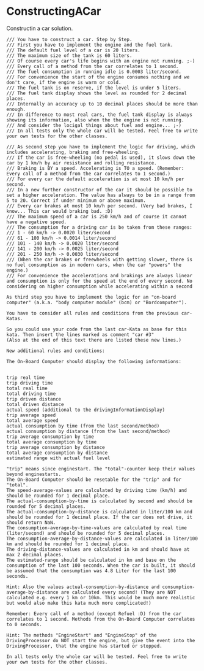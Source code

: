 # ConstructingACar
Constructin a car solution.

    /// You have to construct a car. Step by Step.
    /// First you have to implement the engine and the fuel tank.
    /// The default fuel level of a car is 20 liters.
    /// The maximum size of the tank is 60 liters.
    /// Of course every car's life begins with an engine not running. ;-)
    /// Every call of a method from the car correlates to 1 second.
    /// The fuel consumption in running idle is 0.0003 liter/second.
    /// For convenience the start of the engine consumes nothing and we don't care, if the engine is warm or cold.
    /// The fuel tank is on reserve, if the level is under 5 liters.
    /// The fuel tank display shows the level as rounded for 2 decimal places.
    /// Internally an accuracy up to 10 decimal places should be more than enough.
    /// In difference to most real cars, the fuel tank display is always showing its information, also when the the engine is not running.
    /// And consider the locigal things about fuel and engine... ;-)
    /// In all tests only the whole car will be tested. Feel free to write your own tests for the other classes.
    
    /// As second step you have to implement the logic for driving, which includes accelerating, braking and free-wheeling.
    /// If the car is free-wheeling (no pedal is used), it slows down the car by 1 km/h by air resistance and rolling resistance.
    /// Braking is BY a speed. Accelerating is TO a speed. (Remember: Every call of a method from the car correlates to 1 second.)
    /// For every car the default acceleration is at most 10 km/h per second.
    /// In a new further constructor of the car it should be possible to set a higher acceleration. The value has always to be in a range from 5 to 20. Correct if under minimum or above maximum.
    /// Every car brakes at most 10 km/h per second. (Very bad brakes, I know... This car would braking bad. :D)
    /// The maximum speed of a car is 250 km/h and of course it cannot have a negative speed.
    /// The consumption for a driving car is be taken from these ranges:
    /// 1 - 60 km/h -> 0.0020 liter/second
    /// 61 - 100 km/h -> 0.0014 liter/second
    /// 101 - 140 km/h -> 0.0020 liter/second
    /// 141 - 200 km/h -> 0.0025 liter/second
    /// 201 - 250 km/h -> 0.0030 liter/second
    /// (When the car brakes or freewheels with getting slower, there is no fuel consumption as in modern cars, when the car "powers" the engine.)
    /// For convenience the accelerations and brakings are always linear and consumption is only for the speed at the end of every second. No considering on higher consumption while accelerating within a second

    As third step you have to implement the logic for an "on-board computer" (a.k.a. "body computer module" (bcm) or "Bordcomputer").

    You have to consider all rules and conditions from the previous car-Katas.

    So you could use your code from the last car-Kata as base for this kata. Then insert the lines marked as comment "car #3"
    (Also at the end of this text there are listed these new lines.)

    New additional rules and conditions:

    The On-Board Computer should display the following informations:


    trip real time
    trip driving time
    total real time
    total driving time
    trip driven distance
    total driven distance
    actual speed (additional to the drivingInformationDisplay)
    trip average speed
    total average speed
    actual consumption by time (from the last second/method)
    actual consumption by distance (from the last second/method)
    trip average consumption by time
    total average consumption by time
    trip average consumption by distance
    total average consumption by distance
    estimated range with actual fuel level

    "trip" means since enginestart. The "total"-counter keep their values beyond enginestarts.
    The On-Board Computer should be resetable for the "trip" and for "total".
    The speed-average-values are calculated by driving time (km/h) and should be rounded for 1 decimal place.
    The actual-consumption-by-time is calculated by second and should be rounded for 5 decimal places.
    The actual-consumption-by-distance is calculated in liter/100 km and should be rounded for 1 decimal place. If the car does not drive, it should return NaN.
    The consumption-average-by-time-values are calculated by real time (liter/second) and should be rounded for 5 decimal places.
    The consumption-average-by-distance-values are calculated in liter/100 km and should be rounded for 1 decimal place.
    The driving-distance-values are calculated in km and should have at max 2 decimal places.
    The estimated-range should be calculated in km and base on the consumption of the last 100 seconds. When the car is built, it should be assumed that the consumption was 4.8 Liter for the last 100 seconds.

    Hint: Also the values actual-consumption-by-distance and consumption-average-by-distance are calculated every second! (They are NOT calculated e.g. every 1 km or 10km. This would be much more realistic but would also make this kata much more complicated!)

    Remember: Every call of a method (except Refuel :D) from the car correlates to 1 second. Methods from the On-Board Computer correlates to 0 seconds.

    Hint: The methods "EngineStart" and "EngineStop" of the DrivingProcessor do NOT start the engine, but give the event into the DrivingProcessor, that the engine has started or stopped.

    In all tests only the whole car will be tested. Feel free to write your own tests for the other classes.


